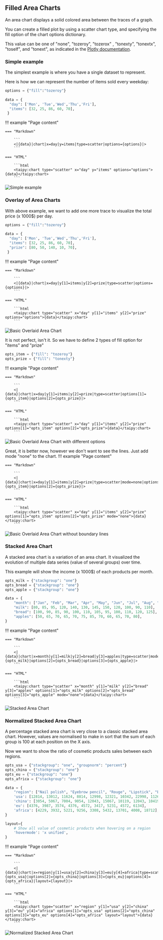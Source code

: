## Filled Area Charts

An area chart displays a solid colored area between the traces of a graph.

You can create a filled plot by using a scatter chart type, and specifying the fill option of the chart options dictionary.

This value can be one of "none", "tozeroy", "tozerox" , "tonexty", "tonextx", "toself", and "tonext", as indicated in the [Plotly documentation](https://plotly.com/javascript/reference/scatter/#scatter-fill "Scatter fill").

### Simple example
The simplest example is where you have a single dataset to represent.

Here is how we can represent the number of items sold every weekday:
```py
options = {"fill":"tozeroy"}
 
data = {
  "day": ['Mon', 'Tue','Wed','Thu','Fri'],
  "items": [32, 25, 86, 60, 70],
 }
```
!!! example "Page content"

    === "Markdown"

        ```
        <|{data}|chart|x=day|y=items|type=scatter|options={options}|>
        ```
  
    === "HTML"

        ```html
        <taipy:chart type="scatter" x="day" y="items" options="options">{data}</taipy:chart>
        ```

![Simple example](filled-area.png)

### Overlay of Area Charts
With above example, we want to add one more trace to visualize the total price (x 1000$) per day.

```py
options = {"fill":"tozeroy"}
 
data = {
  "day": ['Mon', 'Tue','Wed','Thu','Fri'],
  "items": [32, 25, 86, 60, 70],
  "prize": [80, 50, 140, 10, 70],
 }
```
!!! example "Page content"

    === "Markdown"

        ```
        <|{data}|chart|x=day|y[1]=items|y[2]=prize|type=scatter|options={options}|>
        ```
  
    === "HTML"

        ```html
        <taipy:chart type="scatter" x="day" y[1]="items" y[2]="prize" options="options">{data}</taipy:chart>
        ```
![Basic Overlaid Area Chart](filled-area-overlaid.png)

It is not perfect, isn't it. So we have to define 2 types of fill option for "items" and "prize"

```py
opts_item = {"fill": "tozeroy"}
opts_prize = {"fill": "tonexty"}
```
!!! example "Page content"

    === "Markdown"

        ```
        <|{data}|chart|x=day|y[1]=items|y[2]=prize|type=scatter|options[1]={opts_item}|options[2]={opts_prize}|>
        ```
  
    === "HTML"

        ```html
        <taipy:chart type="scatter" x="day" y[1]="items" y[2]="prize" options[1]="opts_item" options[2]="opts_prize">{data}</taipy:chart>
        ```
![Basic Overlaid Area Chart with different options](filled-area-overlaid-2.png)

Great, it is better now, however we don't want to see the lines. Just add mode "none" to the chart.
!!! example "Page content"

    === "Markdown"

        ```
        <|{data}|chart|x=day|y[1]=items|y[2]=prize|type=scatter|mode=none|options[1]={opts_item}|options[2]={opts_prize}|>
        ```
  
    === "HTML"

        ```html
        <taipy:chart type="scatter" x="day" y[1]="items" y[2]="prize" options[1]="opts_item" options[2]="opts_prize" mode="none">{data}</taipy:chart>
        ```
![Basic Overlaid Area Chart without boundary lines](filled-area-overlaid-3.png)

### Stacked Area Chart
A stacked area chart is a variation of an area chart. It visualized the evolution of multiple data series (value of several groups) over time.

This example will show the income (x 1000$) of each products per month.

```py
opts_milk = {"stackgroup": "one"}
opts_bread = {"stackgroup": "one"}
opts_apple = {"stackgroup": "one"}

data = {
    "month": ["Jan", "Feb", "Mar", "Apr", "May", "Jun", "Jul", "Aug", "Sep", "Oct", "Nov", "Dec"],
    "milk": [80, 85, 95, 120, 140, 130, 145, 150, 120, 100, 90, 110],
    "bread": [100, 90, 85, 90, 100, 110, 105, 95, 100, 110, 120, 125],
    "apples": [50, 65, 70, 65, 70, 75, 85, 70, 60, 65, 70, 80],
}
```
!!! example "Page content"

    === "Markdown"

        ```
        <|{data}|chart|x=month|y[1]=milk|y[2]=bread|y[3]=apples|type=scatter|mode=none|options[1]={opts_milk}|options[2]={opts_bread}|options[3]={opts_apple}|>
        ```
  
    === "HTML"

        ```html
        <taipy:chart type="scatter" x="month" y[1]="milk" y[2]="bread" y[3]="apples" options[1]="opts_milk" options[2]="opts_bread" options[3]="opts_apple" mode="none">{data}</taipy:chart>
        ```
![Stacked Area Chart](filled-area-stacked.png)

### Normalized Stacked Area Chart

A percentage stacked area chart is very close to a classic stacked area chart. However, values are normalised to make in sort that the sum of each group is 100 at each position on the X axis.

Now we want to show the ratio of cosmetic products sales between each regions.
```py
opts_usa = {"stackgroup": "one", "groupnorm": "percent"}
opts_china = {"stackgroup": "one"}
opts_eu = {"stackgroup": "one"}
opts_africa = {"stackgroup": "one"}

data = {
    "region": ["Nail polish", "Eyebrow pencil", "Rouge", "Lipstick", "Eyeshadows", "Eyeliner", "Foundation", "Lip gloss", "Mascara"],
    'usa': [12814, 13012, 11624, 8814, 12998, 12321, 10342, 22998, 11261],
    'china': [3054, 5067, 7004, 9054, 12043, 15067, 10119, 12043, 10419],
    'eu': [4376, 3987, 3574, 4376, 4572, 3417, 5231, 4572, 6134],
    'africa': [4229, 3932, 5221, 9256, 3308, 5432, 13701, 4008, 18712],
}

layout={
    # Show all value of cosmetic products when hovering on a region
    'hovermode': 'x unified',
}
```
!!! example "Page content"

    === "Markdown"

        ```
        <|{data}|chart|x=region|y[1]=usa|y[2]=china|y[3]=eu|y[4]=africa|type=scatter|options[1]={opts_usa}|options[2]={opts_china}|options[3]={opts_eu}|options[4]={opts_africa}|layout={layout}|>
        ```
  
    === "HTML"

        ```html
        <taipy:chart type="scatter" x="region" y[1]="usa" y[2]="china" y[3]="eu" y[4]="africa" options[1]="opts_usa" options[2]="opts_china" options[3]="opts_eu" options[4]="opts_africa" layout="layout">{data}</taipy:chart>
        ```
![Normalized Stacked Area Chart](filled-area-stacked-2.png)